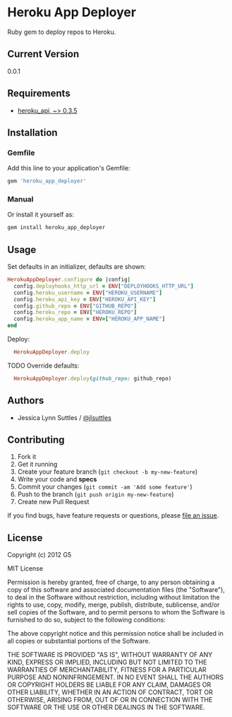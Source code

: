# Heroku App Deployer

Ruby gem to deploy repos to Heroku.


## Current Version

0.0.1


## Requirements

* [heroku_api, ~> 0.3.5](http://rubygems.org/gems/heroku-api)


## Installation

### Gemfile

Add this line to your application's Gemfile:

```ruby
gem 'heroku_app_deployer'
```

### Manual

Or install it yourself as:

```bash
gem install heroku_app_deployer
```


## Usage

Set defaults in an initializer, defaults are shown:

```ruby
HerokuAppDeployer.configure do |config|
  config.deployhooks_http_url = ENV["DEPLOYHOOKS_HTTP_URL"]
  config.heroku_username = ENV["HEROKU_USERNAME"]
  config.heroku_api_key = ENV["HEROKU_API_KEY"]
  config.github_repo = ENV["GITHUB_REPO"]
  config.heroku_repo = ENV["HEROKU_REPO"]
  config.heroku_app_name = ENV=["HEROKU_APP_NAME"]
end
```

Deploy:

```ruby
  HerokuAppDeployer.deploy
```

TODO Override defaults:

```ruby
  HerokuAppDeployer.deploy(github_repo: github_repo)
```


## Authors

  * Jessica Lynn Suttles / [@jlsuttles](https://github.com/jlsuttles)


## Contributing

1. Fork it
2. Get it running
3. Create your feature branch (`git checkout -b my-new-feature`)
4. Write your code and **specs**
5. Commit your changes (`git commit -am 'Add some feature'`)
6. Push to the branch (`git push origin my-new-feature`)
7. Create new Pull Request

If you find bugs, have feature requests or questions, please
[file an issue](https://github.com/G5/heroku_app_deployer/issues).


## License

Copyright (c) 2012 G5

MIT License

Permission is hereby granted, free of charge, to any person obtaining
a copy of this software and associated documentation files (the
"Software"), to deal in the Software without restriction, including
without limitation the rights to use, copy, modify, merge, publish,
distribute, sublicense, and/or sell copies of the Software, and to
permit persons to whom the Software is furnished to do so, subject to
the following conditions:

The above copyright notice and this permission notice shall be
included in all copies or substantial portions of the Software.

THE SOFTWARE IS PROVIDED "AS IS", WITHOUT WARRANTY OF ANY KIND,
EXPRESS OR IMPLIED, INCLUDING BUT NOT LIMITED TO THE WARRANTIES OF
MERCHANTABILITY, FITNESS FOR A PARTICULAR PURPOSE AND
NONINFRINGEMENT. IN NO EVENT SHALL THE AUTHORS OR COPYRIGHT HOLDERS BE
LIABLE FOR ANY CLAIM, DAMAGES OR OTHER LIABILITY, WHETHER IN AN ACTION
OF CONTRACT, TORT OR OTHERWISE, ARISING FROM, OUT OF OR IN CONNECTION
WITH THE SOFTWARE OR THE USE OR OTHER DEALINGS IN THE SOFTWARE.
